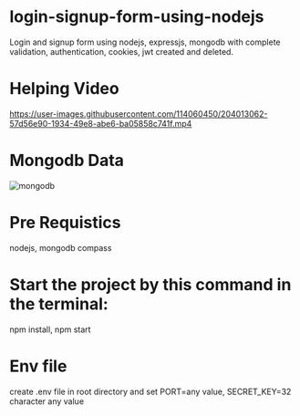 # login-signup-form-using-nodejs
Login and signup form using nodejs, expressjs, mongodb with complete validation, authentication, cookies, jwt created and deleted.


# Helping Video


https://user-images.githubusercontent.com/114060450/204013062-57d56e90-1934-49e8-abe6-ba05858c741f.mp4

# Mongodb Data
![mongodb](https://user-images.githubusercontent.com/114060450/204013133-47ca8e78-6852-4f2c-b10a-2c7ed756f70f.png)


# Pre Requistics

nodejs,
mongodb compass

# Start the project by this command in the terminal:
npm install,
npm start

# Env file 

create .env file in root directory and set PORT=any value, SECRET_KEY=32 character any value
